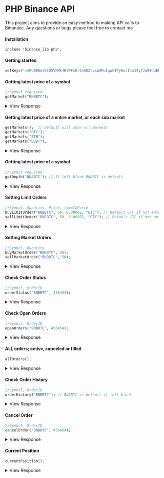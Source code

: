 # PHP Binance API
This project aims to provide an easy method to making API calls to Binanace. Any questions or bugs please feel free to contact me

#### Installation
```
include 'binance_lib.php';
```

#### Getting started
```php
setKeys("vmPUZE6mv9SD5VNHk4HlWFsOr6aKE2zvsw0MuIgwCIPy6utIco14y7Ju91duEh8A", "NhqPtmdSJYdKjVHjA7PZj4Mge3R5YNiP1e3UZjInClVN65XAbvqqM6A7H5fATj0j");
```
#### Getting latest price of a symbol
```php
//Symbol required         
getMarket("BNBBTC");
```
<details>
 <summary>View Response</summary>

```
Price of BNBBTC: 0.00025287
```
</details>

#### Getting latest price of a entire market, or each sub market
```php
getMarkets();  // Default will show all markets 
getMarkets("BTC");
getMarkets("ETH");
getMarkets("USDT");
```
<details>
 <summary>View Response</summary>

```
BTC MARKETS
ETHBTC - 0.05940000
LTCBTC - 0.01134800
BNBBTC - 0.00025287
NEOBTC - 0.00498600
BCCBTC - 0.05554900
GASBTC - 0.00370000
HCCBTC - 0.00000180
HSRBTC - 0.00289000
ELCBTC - 0.00000053
MCOBTC - 0.00134600
WTCBTC - 0.00108400
LLTBTC - 0.00001669
LRCBTC - 0.00001100
QTUMBTC - 0.00191300
YOYOBTC - 0.00000481
OMGBTC - 0.00137200
ZRXBTC - 0.00003410
STRATBTC - 0.00052700
SNGLSBTC - 0.00002691
BQXBTC - 0.00010600
KNCBTC - 0.00019401
FUNBTC - 0.00000535
SNMBTC - 0.00001731
IOTABTC - 0.00007957
LINKBTC - 0.00007774
XVGBTC - 0.00000092
CTRBTC - 0.00015228
SALTBTC - 0.00051600
MDABTC - 0.00027280
MTLBTC - 0.00130000
SUBBTC - 0.00001829
EOSBTC - 0.00010102
SNTBTC - 0.00000498
ETCBTC - 0.00211300
MTHBTC - 0.00001501
ENGBTC - 0.00010582
DNTBTC - 0.00000823
ZECBTC - 0.00000000
ETH MARKETS
QTUMETH - 0.03200100
EOSETH - 0.00170800
SNTETH - 0.00008380
BNTETH - 0.00693500
BNBETH - 0.00425002
BTMETH - 0.00018900
OAXETH - 0.00136600
DNTETH - 0.00013895
MCOETH - 0.02268100
ICNETH - 0.00408300
WTCETH - 0.01825000
LRCETH - 0.00016311
OMGETH - 0.02280100
ZRXETH - 0.00057810
STRATETH - 0.00854300
SNGLSETH - 0.00044025
BQXETH - 0.00177000
KNCETH - 0.00328010
FUNETH - 0.00009293
SNMETH - 0.00028500
NEOETH - 0.08591000
IOTAETH - 0.00132103
LINKETH - 0.00129075
XVGETH - 0.00001521
CTRETH - 0.00259290
SALTETH - 0.00860000
MDAETH - 0.00459000
MTLETH - 0.02700000
SUBETH - 0.00030387
ETCETH - 0.03441900
MTHETH - 0.00025301
ENGETH - 0.00177500
ZECETH - 0.00000000
USDT MARKETS
BTCUSDT 5642.52000000
ETHUSDT 337.01000000
```
</details>

#### Getting latest price of a symbol
```php
//Symbol required
getDepth("BNBBTC"); // If left blank BNBBTC is default
```
<details>
 <summary>View Response</summary>

```
Will draw a depth chart
```
</details>

#### Setting Limit Orders
```php
//Symbol, Quantity, Price, timeInForce
buyLimitOrder("BNBBTC", 50, 0.00002, "GTC"); // Default GTC if not entered, or can change it IOC 
sellLimitOrder("BNBBTC", 50, 0.00002, "GTC"); // Default GTC if not entered, or can change it IOC 
```
<details>
 <summary>View Response</summary>

```
returned json
```
</details>

#### Setting Market Orders
```php
//Symbol, Quantity
buyMarketOrder("BNBBTC", 50);
sellMarketOrder("BNBBTC", 50);
```
<details>
 <summary>View Response</summary>

```
returned json
```
</details>

#### Check Order Status
```php
//Symbol, OrderID
orderStatus("BNBBTC", 456454);
```
<details>
 <summary>View Response</summary>

```
{
		  "symbol": "LTCBTC",
		  "orderId": 1,
		  "clientOrderId": "myOrder1",
		  "price": "0.1",
		  "origQty": "1.0",
		  "executedQty": "0.0",
		  "status": "NEW",
		  "timeInForce": "GTC",
		  "type": "LIMIT",
		  "side": "BUY",
		  "stopPrice": "0.0",
		  "icebergQty": "0.0",
		  "time": 1499827319559
		}
```
</details>

#### Check Open Orders
```php
//Symbol, OrderID
openOrders("BNBBTC", 456454);
```
<details>
 <summary>View Response</summary>

```
[
		  {
		    "symbol": "LTCBTC",
		    "orderId": 1,
		    "clientOrderId": "myOrder1",
		    "price": "0.1",
		    "origQty": "1.0",
		    "executedQty": "0.0",
		    "status": "NEW",
		    "timeInForce": "GTC",
		    "type": "LIMIT",
		    "side": "BUY",
		    "stopPrice": "0.0",
		    "icebergQty": "0.0",
		    "time": 1499827319559
		  }
		]
```
</details>

#### ALL orders; active, canceled or filled
```php
allOrders();
```
<details>
 <summary>View Response</summary>

```
[
		  {
		    "symbol": "LTCBTC",
		    "orderId": 1,
		    "clientOrderId": "myOrder1",
		    "price": "0.1",
		    "origQty": "1.0",
		    "executedQty": "0.0",
		    "status": "NEW",
		    "timeInForce": "GTC",
		    "type": "LIMIT",
		    "side": "BUY",
		    "stopPrice": "0.0",
		    "icebergQty": "0.0",
		    "time": 1499827319559
		  }
		]
```
</details>


#### Check Order History
```php
//Symbol, OrderID
orderHistory("BNBBTC"); // BNBBTC is default if left blank
```
<details>
 <summary>View Response</summary>

```
[
		  {
		    "symbol": "LTCBTC",
		    "orderId": 1,
		    "clientOrderId": "myOrder1",
		    "price": "0.1",
		    "origQty": "1.0",
		    "executedQty": "0.0",
		    "status": "NEW",
		    "timeInForce": "GTC",
		    "type": "LIMIT",
		    "side": "BUY",
		    "stopPrice": "0.0",
		    "icebergQty": "0.0",
		    "time": 1499827319559
		  }
		]
```
</details>

#### Cancel Order 
```php
//Symbol, OrderID
cancelOrder("BNBBTC", 456454);
```
<details>
 <summary>View Response</summary>

```
{
		  "symbol": "LTCBTC",
		  "origClientOrderId": "myOrder1",
		  "orderId": 1,
		  "clientOrderId": "cancelMyOrder1"
		}
```
</details>

#### Current Position 
```php
currentPosition();
```
<details>
 <summary>View Response</summary>

```
{
		  "makerCommission": 15,
		  "takerCommission": 15,
		  "buyerCommission": 0,
		  "sellerCommission": 0,
		  "canTrade": true,
		  "canWithdraw": true,
		  "canDeposit": true,
		  "balances": [
		    {
		      "asset": "BTC",
		      "free": "4723846.89208129",
		      "locked": "0.00000000"
		    },
		    {
		      "asset": "LTC",
		      "free": "4763368.68006011",
		      "locked": "0.00000000"
		    }
		  ]
		}
```
</details>
